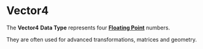 # Vector4

The **Vector4** **Data Type** represents four [**Floating Point**](float.md) numbers.

They are often used for advanced transformations, matrices and geometry.

